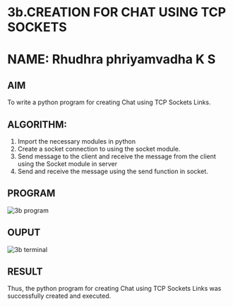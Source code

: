# 3b.CREATION FOR CHAT USING TCP SOCKETS
# NAME: Rhudhra phriyamvadha K S
## AIM
To write a python program for creating Chat using TCP Sockets Links.
## ALGORITHM:
1. Import the necessary modules in python
2. Create a socket connection to using the socket module.
3. Send message to the client and receive the message from the client using the Socket module in
 server
4. Send and receive the message using the send function in socket.
## PROGRAM

![3b program](https://github.com/user-attachments/assets/269d53f8-92cb-418f-bf9f-59c4fe0db3fb)

## OUPUT

![3b terminal](https://github.com/user-attachments/assets/9c6c16cc-8029-47c6-9589-1cd80851ffcd)

## RESULT
Thus, the python program for creating Chat using TCP Sockets Links was successfully created and executed.
